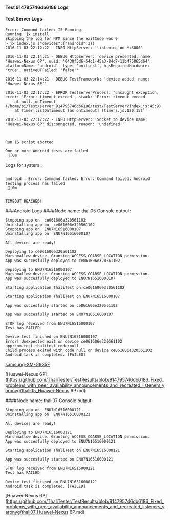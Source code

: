 #### Test 914795746db6186 Logs

#### Test Server Logs
```
Error: Command failed: IS Running:
Running 'jx install'
Skipping the log for NPM since the exitCode was 0
> jx index.js {"devices":{"android":3}}
2016-11-03 22:12:22 - INFO HttpServer: 'listening on *:3000'

2016-11-03 22:14:21 - DEBUG HttpServer: 'device presented, name: 'Huawei-Nexus 6P', uuid: '0430f5d6-54c1-45a3-84c7-11b475865d64', platformName: 'android', type: 'unittest', hasRequiredHardware: 'true', nativeUTFailed: 'false''

2016-11-03 22:14:21 - DEBUG TestFramework: 'device added, name: 'Huawei-Nexus 6P''

2016-11-03 22:17:22 - ERROR TestServerProcess: 'uncaught exception, error: 'Error: timeout exceed', stack: 'Error: timeout exceed
    at null._onTimeout (/home/pi/Test/server_914795746db6186/test/TestServer/index.js:45:9)
    at Timer.listOnTimeout [as ontimeout] (timers.js:120:15)''

2016-11-03 22:17:22 - INFO HttpServer: 'Socket to device name: 'Huawei-Nexus 6P' disconnected, reason: 'undefined''


 
Run IS script aborted
 
One or more Android tests are failed.
 [0m

```


Logs for system : 
```

android : Error: Command failed: Error: Command failed: Android testing process has failed
 [0m


TIMEOUT REACHED!
```
###Android Logs
####Node name: thali05
Console output:
```
Stopping app on  ce061606e320561102
Uninstalling app on  ce061606e320561102
Stopping app on  ENU7N16516000107
Uninstalling app on  ENU7N16516000107

All devices are ready!

Deploying to ce061606e320561102
Marshmallow device. Granting ACCESS_COARSE_LOCATION permission.
App was succesfully deployed to ce061606e320561102

Deploying to ENU7N16516000107
Marshmallow device. Granting ACCESS_COARSE_LOCATION permission.
App was succesfully deployed to ENU7N16516000107

Starting application ThaliTest on ce061606e320561102

Starting application ThaliTest on ENU7N16516000107

App was succesfully started on ce061606e320561102

App was succesfully started on ENU7N16516000107

STOP log received from ENU7N16516000107
Test has FAILED

Device test finished on ENU7N16516000107 
Error! Unexpected exit on device ce061606e320561102 app:com.test.thalitest code:null 
Child process exited with code null on device ce061606e320561102
Android task is completed. [FAILED]
```
[samsung-SM-G935F](https://github.com/ThaliTester/TestResults/blob/914795746db6186_Fixed_problems_with_peer_availability_announcements_and_recreated_listeners_yaronyg/thali05_samsung-SM-G935F.md)

[Huawei-Nexus 6P](https://github.com/ThaliTester/TestResults/blob/914795746db6186_Fixed_problems_with_peer_availability_announcements_and_recreated_listeners_yaronyg/thali05_Huawei-Nexus 6P.md)

####Node name: thali07
Console output:
```
Stopping app on  ENU7N16516000121
Uninstalling app on  ENU7N16516000121

All devices are ready!

Deploying to ENU7N16516000121
Marshmallow device. Granting ACCESS_COARSE_LOCATION permission.
App was succesfully deployed to ENU7N16516000121

Starting application ThaliTest on ENU7N16516000121

App was succesfully started on ENU7N16516000121

STOP log received from ENU7N16516000121
Test has FAILED

Device test finished on ENU7N16516000121 
Android task is completed. [FAILED]
```
[Huawei-Nexus 6P](https://github.com/ThaliTester/TestResults/blob/914795746db6186_Fixed_problems_with_peer_availability_announcements_and_recreated_listeners_yaronyg/thali07_Huawei-Nexus 6P.md)




